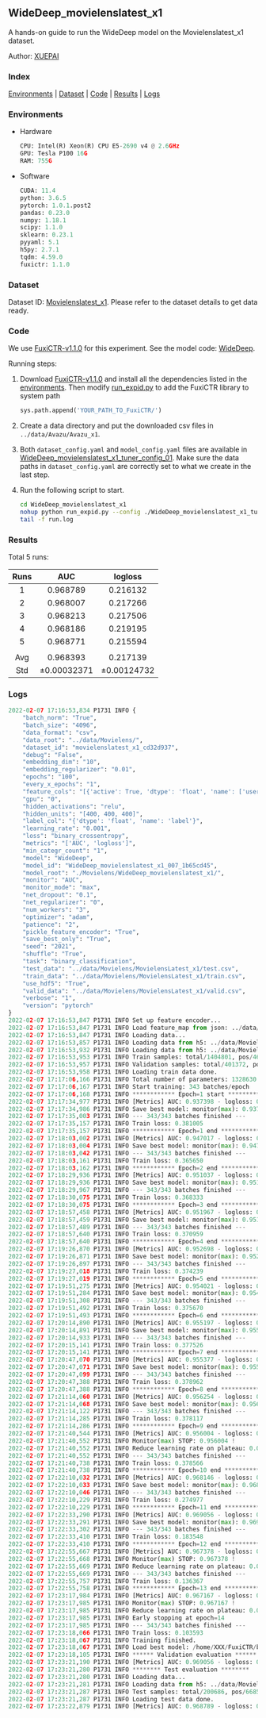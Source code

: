 ## WideDeep_movielenslatest_x1

A hands-on guide to run the WideDeep model on the Movielenslatest_x1 dataset.

Author: [XUEPAI](https://github.com/xue-pai)

### Index
[Environments](#Environments) | [Dataset](#Dataset) | [Code](#Code) | [Results](#Results) | [Logs](#Logs)

### Environments
+ Hardware

  ```python
  CPU: Intel(R) Xeon(R) CPU E5-2690 v4 @ 2.6GHz
  GPU: Tesla P100 16G
  RAM: 755G

  ```

+ Software

  ```python
  CUDA: 11.4
  python: 3.6.5
  pytorch: 1.0.1.post2
  pandas: 0.23.0
  numpy: 1.18.1
  scipy: 1.1.0
  sklearn: 0.23.1
  pyyaml: 5.1
  h5py: 2.7.1
  tqdm: 4.59.0
  fuxictr: 1.1.0
  ```

### Dataset
Dataset ID: [Movielenslatest_x1](https://github.com/openbenchmark/BARS/blob/master/ctr_prediction/datasets/MovieLens/README.md#Movielenslatest_x1). Please refer to the dataset details to get data ready.

### Code

We use [FuxiCTR-v1.1.0](https://github.com/xue-pai/FuxiCTR/tree/v1.1.0) for this experiment. See the model code: [WideDeep](https://github.com/xue-pai/FuxiCTR/blob/v1.1.0/fuxictr/pytorch/models/WideDeep.py).

Running steps:

1. Download [FuxiCTR-v1.1.0](https://github.com/xue-pai/FuxiCTR/archive/refs/tags/v1.1.0.zip) and install all the dependencies listed in the [environments](#environments). Then modify [run_expid.py](./run_expid.py#L5) to add the FuxiCTR library to system path
    
    ```python
    sys.path.append('YOUR_PATH_TO_FuxiCTR/')
    ```

2. Create a data directory and put the downloaded csv files in `../data/Avazu/Avazu_x1`.

3. Both `dataset_config.yaml` and `model_config.yaml` files are available in [WideDeep_movielenslatest_x1_tuner_config_01](./WideDeep_movielenslatest_x1_tuner_config_01). Make sure the data paths in `dataset_config.yaml` are correctly set to what we create in the last step.

4. Run the following script to start.

    ```bash
    cd WideDeep_movielenslatest_x1
    nohup python run_expid.py --config ./WideDeep_movielenslatest_x1_tuner_config_01 --expid WideDeep_movielenslatest_x1_007_1b65cd45 --gpu 0 > run.log &
    tail -f run.log
    ```

### Results

Total 5 runs:

| Runs | AUC | logloss  |
|:--------------------:|:--------------------:|:--------------------:|
| 1 | 0.968789 | 0.216132  |
| 2 | 0.968007 | 0.217266  |
| 3 | 0.968213 | 0.217506  |
| 4 | 0.968186 | 0.219195  |
| 5 | 0.968771 | 0.215594  |
| | | | 
| Avg | 0.968393 | 0.217139 |
| Std | &#177;0.00032371 | &#177;0.00124732 |


### Logs
```python
2022-02-07 17:16:53,834 P1731 INFO {
    "batch_norm": "True",
    "batch_size": "4096",
    "data_format": "csv",
    "data_root": "../data/Movielens/",
    "dataset_id": "movielenslatest_x1_cd32d937",
    "debug": "False",
    "embedding_dim": "10",
    "embedding_regularizer": "0.01",
    "epochs": "100",
    "every_x_epochs": "1",
    "feature_cols": "[{'active': True, 'dtype': 'float', 'name': ['user_id', 'item_id', 'tag_id'], 'type': 'categorical'}]",
    "gpu": "0",
    "hidden_activations": "relu",
    "hidden_units": "[400, 400, 400]",
    "label_col": "{'dtype': 'float', 'name': 'label'}",
    "learning_rate": "0.001",
    "loss": "binary_crossentropy",
    "metrics": "['AUC', 'logloss']",
    "min_categr_count": "1",
    "model": "WideDeep",
    "model_id": "WideDeep_movielenslatest_x1_007_1b65cd45",
    "model_root": "./Movielens/WideDeep_movielenslatest_x1/",
    "monitor": "AUC",
    "monitor_mode": "max",
    "net_dropout": "0.1",
    "net_regularizer": "0",
    "num_workers": "3",
    "optimizer": "adam",
    "patience": "2",
    "pickle_feature_encoder": "True",
    "save_best_only": "True",
    "seed": "2021",
    "shuffle": "True",
    "task": "binary_classification",
    "test_data": "../data/Movielens/MovielensLatest_x1/test.csv",
    "train_data": "../data/Movielens/MovielensLatest_x1/train.csv",
    "use_hdf5": "True",
    "valid_data": "../data/Movielens/MovielensLatest_x1/valid.csv",
    "verbose": "1",
    "version": "pytorch"
}
2022-02-07 17:16:53,847 P1731 INFO Set up feature encoder...
2022-02-07 17:16:53,847 P1731 INFO Load feature_map from json: ../data/Movielens/movielenslatest_x1_cd32d937/feature_map.json
2022-02-07 17:16:53,847 P1731 INFO Loading data...
2022-02-07 17:16:53,857 P1731 INFO Loading data from h5: ../data/Movielens/movielenslatest_x1_cd32d937/train.h5
2022-02-07 17:16:53,932 P1731 INFO Loading data from h5: ../data/Movielens/movielenslatest_x1_cd32d937/valid.h5
2022-02-07 17:16:53,953 P1731 INFO Train samples: total/1404801, pos/467878, neg/936923, ratio/33.31%, blocks/1
2022-02-07 17:16:53,957 P1731 INFO Validation samples: total/401372, pos/134225, neg/267147, ratio/33.44%, blocks/1
2022-02-07 17:16:53,958 P1731 INFO Loading train data done.
2022-02-07 17:17:06,166 P1731 INFO Total number of parameters: 1328630.
2022-02-07 17:17:06,167 P1731 INFO Start training: 343 batches/epoch
2022-02-07 17:17:06,168 P1731 INFO ************ Epoch=1 start ************
2022-02-07 17:17:34,977 P1731 INFO [Metrics] AUC: 0.937398 - logloss: 0.285267
2022-02-07 17:17:34,986 P1731 INFO Save best model: monitor(max): 0.937398
2022-02-07 17:17:35,003 P1731 INFO --- 343/343 batches finished ---
2022-02-07 17:17:35,157 P1731 INFO Train loss: 0.381005
2022-02-07 17:17:35,157 P1731 INFO ************ Epoch=1 end ************
2022-02-07 17:18:03,002 P1731 INFO [Metrics] AUC: 0.947017 - logloss: 0.261755
2022-02-07 17:18:03,004 P1731 INFO Save best model: monitor(max): 0.947017
2022-02-07 17:18:03,042 P1731 INFO --- 343/343 batches finished ---
2022-02-07 17:18:03,161 P1731 INFO Train loss: 0.365650
2022-02-07 17:18:03,162 P1731 INFO ************ Epoch=2 end ************
2022-02-07 17:18:29,936 P1731 INFO [Metrics] AUC: 0.951037 - logloss: 0.253379
2022-02-07 17:18:29,936 P1731 INFO Save best model: monitor(max): 0.951037
2022-02-07 17:18:29,967 P1731 INFO --- 343/343 batches finished ---
2022-02-07 17:18:30,075 P1731 INFO Train loss: 0.368333
2022-02-07 17:18:30,075 P1731 INFO ************ Epoch=3 end ************
2022-02-07 17:18:57,458 P1731 INFO [Metrics] AUC: 0.951967 - logloss: 0.244816
2022-02-07 17:18:57,459 P1731 INFO Save best model: monitor(max): 0.951967
2022-02-07 17:18:57,489 P1731 INFO --- 343/343 batches finished ---
2022-02-07 17:18:57,640 P1731 INFO Train loss: 0.370959
2022-02-07 17:18:57,640 P1731 INFO ************ Epoch=4 end ************
2022-02-07 17:19:26,870 P1731 INFO [Metrics] AUC: 0.952698 - logloss: 0.245630
2022-02-07 17:19:26,871 P1731 INFO Save best model: monitor(max): 0.952698
2022-02-07 17:19:26,897 P1731 INFO --- 343/343 batches finished ---
2022-02-07 17:19:27,018 P1731 INFO Train loss: 0.374239
2022-02-07 17:19:27,019 P1731 INFO ************ Epoch=5 end ************
2022-02-07 17:19:51,275 P1731 INFO [Metrics] AUC: 0.954021 - logloss: 0.243898
2022-02-07 17:19:51,284 P1731 INFO Save best model: monitor(max): 0.954021
2022-02-07 17:19:51,308 P1731 INFO --- 343/343 batches finished ---
2022-02-07 17:19:51,492 P1731 INFO Train loss: 0.375670
2022-02-07 17:19:51,493 P1731 INFO ************ Epoch=6 end ************
2022-02-07 17:20:14,890 P1731 INFO [Metrics] AUC: 0.955197 - logloss: 0.236842
2022-02-07 17:20:14,891 P1731 INFO Save best model: monitor(max): 0.955197
2022-02-07 17:20:14,933 P1731 INFO --- 343/343 batches finished ---
2022-02-07 17:20:15,141 P1731 INFO Train loss: 0.377526
2022-02-07 17:20:15,141 P1731 INFO ************ Epoch=7 end ************
2022-02-07 17:20:47,070 P1731 INFO [Metrics] AUC: 0.955377 - logloss: 0.236294
2022-02-07 17:20:47,071 P1731 INFO Save best model: monitor(max): 0.955377
2022-02-07 17:20:47,099 P1731 INFO --- 343/343 batches finished ---
2022-02-07 17:20:47,388 P1731 INFO Train loss: 0.378962
2022-02-07 17:20:47,388 P1731 INFO ************ Epoch=8 end ************
2022-02-07 17:21:14,060 P1731 INFO [Metrics] AUC: 0.956254 - logloss: 0.235094
2022-02-07 17:21:14,068 P1731 INFO Save best model: monitor(max): 0.956254
2022-02-07 17:21:14,122 P1731 INFO --- 343/343 batches finished ---
2022-02-07 17:21:14,285 P1731 INFO Train loss: 0.378117
2022-02-07 17:21:14,286 P1731 INFO ************ Epoch=9 end ************
2022-02-07 17:21:40,544 P1731 INFO [Metrics] AUC: 0.956004 - logloss: 0.235710
2022-02-07 17:21:40,552 P1731 INFO Monitor(max) STOP: 0.956004 !
2022-02-07 17:21:40,552 P1731 INFO Reduce learning rate on plateau: 0.000100
2022-02-07 17:21:40,552 P1731 INFO --- 343/343 batches finished ---
2022-02-07 17:21:40,738 P1731 INFO Train loss: 0.378566
2022-02-07 17:21:40,738 P1731 INFO ************ Epoch=10 end ************
2022-02-07 17:22:10,032 P1731 INFO [Metrics] AUC: 0.968146 - logloss: 0.204386
2022-02-07 17:22:10,033 P1731 INFO Save best model: monitor(max): 0.968146
2022-02-07 17:22:10,046 P1731 INFO --- 343/343 batches finished ---
2022-02-07 17:22:10,229 P1731 INFO Train loss: 0.274977
2022-02-07 17:22:10,229 P1731 INFO ************ Epoch=11 end ************
2022-02-07 17:22:33,290 P1731 INFO [Metrics] AUC: 0.969056 - logloss: 0.214863
2022-02-07 17:22:33,291 P1731 INFO Save best model: monitor(max): 0.969056
2022-02-07 17:22:33,302 P1731 INFO --- 343/343 batches finished ---
2022-02-07 17:22:33,410 P1731 INFO Train loss: 0.183548
2022-02-07 17:22:33,410 P1731 INFO ************ Epoch=12 end ************
2022-02-07 17:22:55,667 P1731 INFO [Metrics] AUC: 0.967378 - logloss: 0.245376
2022-02-07 17:22:55,668 P1731 INFO Monitor(max) STOP: 0.967378 !
2022-02-07 17:22:55,669 P1731 INFO Reduce learning rate on plateau: 0.000010
2022-02-07 17:22:55,669 P1731 INFO --- 343/343 batches finished ---
2022-02-07 17:22:55,757 P1731 INFO Train loss: 0.136367
2022-02-07 17:22:55,758 P1731 INFO ************ Epoch=13 end ************
2022-02-07 17:23:17,984 P1731 INFO [Metrics] AUC: 0.967167 - logloss: 0.254152
2022-02-07 17:23:17,985 P1731 INFO Monitor(max) STOP: 0.967167 !
2022-02-07 17:23:17,985 P1731 INFO Reduce learning rate on plateau: 0.000001
2022-02-07 17:23:17,985 P1731 INFO Early stopping at epoch=14
2022-02-07 17:23:17,985 P1731 INFO --- 343/343 batches finished ---
2022-02-07 17:23:18,066 P1731 INFO Train loss: 0.103593
2022-02-07 17:23:18,067 P1731 INFO Training finished.
2022-02-07 17:23:18,067 P1731 INFO Load best model: /home/XXX/FuxiCTR/benchmarks/Movielens/WideDeep_movielenslatest_x1/movielenslatest_x1_cd32d937/WideDeep_movielenslatest_x1_007_1b65cd45.model
2022-02-07 17:23:18,105 P1731 INFO ****** Validation evaluation ******
2022-02-07 17:23:21,190 P1731 INFO [Metrics] AUC: 0.969056 - logloss: 0.214863
2022-02-07 17:23:21,280 P1731 INFO ******** Test evaluation ********
2022-02-07 17:23:21,280 P1731 INFO Loading data...
2022-02-07 17:23:21,281 P1731 INFO Loading data from h5: ../data/Movielens/movielenslatest_x1_cd32d937/test.h5
2022-02-07 17:23:21,287 P1731 INFO Test samples: total/200686, pos/66850, neg/133836, ratio/33.31%, blocks/1
2022-02-07 17:23:21,287 P1731 INFO Loading test data done.
2022-02-07 17:23:22,879 P1731 INFO [Metrics] AUC: 0.968789 - logloss: 0.216132

```
